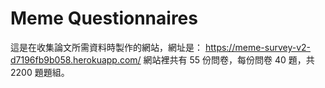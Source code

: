# Meme Questionnaires
這是在收集論文所需資料時製作的網站，網址是： https://meme-survey-v2-d7196fb9b058.herokuapp.com/
網站裡共有 55 份問卷，每份問卷 40 題，共 2200 題題組。
